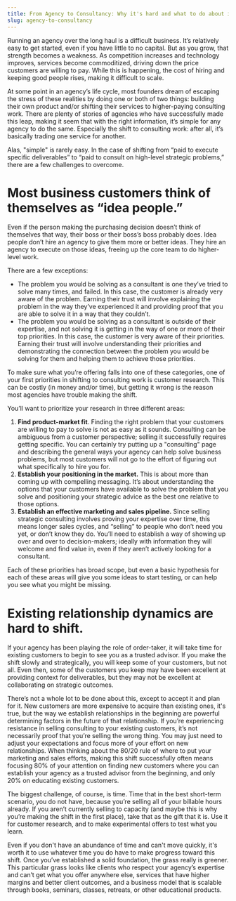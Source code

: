 ```yaml
---
title: From Agency to Consultancy: Why it's hard and what to do about it
slug: agency-to-consultancy
---
```


Running an agency over the long haul is a difficult business. It’s relatively easy to get started, even if you have little to no capital. But as you grow, that strength becomes a weakness. As competition increases and technology improves, services become commoditized, driving down the price customers are willing to pay. While this is happening, the cost of hiring and keeping good people rises, making it difficult to scale.

At some point in an agency’s life cycle, most founders dream of escaping the stress of these realities by doing one or both of two things: building their own product and/or shifting their services to higher-paying consulting work. There are plenty of stories of agencies who have successfully made this leap, making it seem that with the right information, it’s simple for any agency to do the same. Especially the shift to consulting work: after all, it’s basically trading one service for another.

Alas, "simple" is rarely easy. In the case of shifting from “paid to execute specific deliverables” to “paid to consult on high-level strategic problems,” there are a few challenges to overcome.

# Most business customers think of themselves as “idea people.” 

Even if the person making the purchasing decision doesn’t think of themselves that way, their boss or their boss’s boss probably does. Idea people don’t hire an agency to give them more or better ideas. They hire an agency to execute on those ideas, freeing up the core team to do higher-level work.

There are a few exceptions:

* The problem you would be solving as a consultant is one they’ve tried to solve many times, and failed. In this case, the customer is already very aware of the problem. Earning their trust will involve explaining the problem in the way they’ve experienced it and providing proof that you are able to solve it in a way that they couldn’t.
* The problem you would be solving as a consultant is outside of their expertise, and not solving it is getting in the way of one or more of their top priorities. In this case, the customer is very aware of their priorities. Earning their trust will involve understanding their priorities and demonstrating the connection between the problem you would be solving for them and helping them to achieve those priorities.

To make sure what you’re offering falls into one of these categories, one of your first priorities in shifting to consulting work is customer research. This can be costly (in money and/or time), but getting it wrong is the reason most agencies have trouble making the shift. 

You’ll want to prioritize your research in three different areas:

1. **Find product-market fit**. Finding the right problem that your customers are willing to pay to solve is not as easy as it sounds. Consulting can be ambiguous from a customer perspective; selling it successfully requires getting specific. You can certainly try putting up a "consulting" page and describing the general ways your agency can help solve business problems, but most customers will not go to the effort of figuring out what specifically to hire you for.
2. **Establish your positioning in the market.** This is about more than coming up with compelling messaging. It’s about understanding the options that your customers have available to solve the problem that you solve and positioning your strategic advice as the best one relative to those options.
3. **Establish an effective marketing and sales pipeline.** Since selling strategic consulting involves proving your expertise over time, this means longer sales cycles, and “selling” to people who don’t need you yet, or don’t know they do. You’ll need to establish a way of showing up over and over to decision-makers; ideally with information they will welcome and find value in, even if they aren’t actively looking for a consultant.

Each of these priorities has broad scope, but even a basic hypothesis for each of these areas will give you some ideas to start testing, or can help you see what you might be missing.

# Existing relationship dynamics are hard to shift.

If your agency has been playing the role of order-taker, it will take time for existing customers to begin to see you as a trusted advisor. If you make the shift slowly and strategically, you will keep some of your customers, but not all. Even then, some of the customers you keep may have been excellent at providing context for deliverables, but they may not be excellent at collaborating on strategic outcomes. 

There’s not a whole lot to be done about this, except to accept it and plan for it. New customers are more expensive to acquire than existing ones, it's true, but the way we establish relationships in the beginning are powerful determining factors in the future of that relationship. If you’re experiencing resistance in selling consulting to your existing customers, it’s not necessarily proof that you’re selling the wrong thing. You may just need to adjust your expectations and focus more of your effort on new relationships. When thinking about the 80/20 rule of where to put your marketing and sales efforts, making this shift successfully often means focusing 80% of your attention on finding new customers where you can establish your agency as a trusted advisor from the beginning, and only 20% on educating existing customers. 

The biggest challenge, of course, is time. Time that in the best short-term scenario, you do not have, because you’re selling all of your billable hours already. If you aren’t currently selling to capacity (and maybe this is why you’re making the shift in the first place), take that as the gift that it is. Use it for customer research, and to make experimental offers to test what you learn.

Even if you don't have an abundance of time and can't move quickly, it's worth it to use whatever time you do have to make progress toward this shift. Once you’ve established a solid foundation, the grass really is greener. This particular grass looks like clients who respect your agency’s expertise and can’t get what you offer anywhere else, services that have higher margins and better client outcomes, and a business model that is scalable through books, seminars, classes, retreats, or other educational products.
